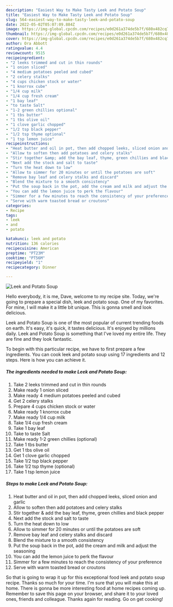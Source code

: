 ```yaml
---
description: "Easiest Way to Make Tasty Leek and Potato Soup"
title: "Easiest Way to Make Tasty Leek and Potato Soup"
slug: 564-easiest-way-to-make-tasty-leek-and-potato-soup
date: 2022-05-02T05:07:09.884Z
image: https://img-global.cpcdn.com/recipes/e0d261a374de5b7f/680x482cq70/leek-and-potato-soup-recipe-main-photo.jpg
thumbnail: https://img-global.cpcdn.com/recipes/e0d261a374de5b7f/680x482cq70/leek-and-potato-soup-recipe-main-photo.jpg
cover: https://img-global.cpcdn.com/recipes/e0d261a374de5b7f/680x482cq70/leek-and-potato-soup-recipe-main-photo.jpg
author: Ora Abbott
ratingvalue: 4.4
reviewcount: 9515
recipeingredient:
- "2 leeks trimmed and cut in thin rounds"
- "1 onion sliced"
- "4 medium potatoes peeled and cubed"
- "2 celery stalks"
- "4 cups chicken stock or water"
- "1 knorrox cube"
- "1/4 cup milk"
- "1/4 cup fresh cream"
- "1 bay leaf"
- "to taste Salt"
- "1-2 green chillies optional"
- "1 tbs butter"
- "1 tbs olive oil"
- "1 clove garlic chopped"
- "1/2 tsp black pepper"
- "1/2 tsp thyme optional"
- "1 tsp lemon juice"
recipeinstructions:
- "Heat butter and oil in pot, then add chopped leeks, sliced onion and garlic"
- "Allow to soften then add potatoes and celery stalks"
- "Stir together &amp; add the bay leaf, thyme, green chillies and black pepper"
- "Next add the stock and salt to taste"
- "Turn the heat down to low"
- "Allow to simmer for 20 minutes or until the potatoes are soft"
- "Remove bay leaf and celery stalks and discard"
- "Blend the mixture to a smooth consistency"
- "Put the soup back in the pot, add the cream and milk and adjust the seasoning"
- "You can add the lemon juice to perk the flavour"
- "Simmer for a few minutes to reach the consistency of your preference"
- "Serve with warm toasted bread or croutons"
categories:
- Recipe
tags:
- leek
- and
- potato

katakunci: leek and potato 
nutrition: 136 calories
recipecuisine: American
preptime: "PT23M"
cooktime: "PT56M"
recipeyield: "1"
recipecategory: Dinner

---
```



![Leek and Potato Soup](https://img-global.cpcdn.com/recipes/e0d261a374de5b7f/680x482cq70/leek-and-potato-soup-recipe-main-photo.jpg)

Hello everybody, it is me, Dave, welcome to my recipe site. Today, we're going to prepare a special dish, leek and potato soup. One of my favorites. For mine, I will make it a little bit unique. This is gonna smell and look delicious.



Leek and Potato Soup is one of the most popular of current trending foods on earth. It's easy, it's quick, it tastes delicious. It's enjoyed by millions daily. Leek and Potato Soup is something that I've loved my entire life. They are fine and they look fantastic.


To begin with this particular recipe, we have to first prepare a few ingredients. You can cook leek and potato soup using 17 ingredients and 12 steps. Here is how you can achieve it.

<!--inarticleads1-->

##### The ingredients needed to make Leek and Potato Soup:

1. Take 2 leeks trimmed and cut in thin rounds
1. Make ready 1 onion sliced
1. Make ready 4 medium potatoes peeled and cubed
1. Get 2 celery stalks
1. Prepare 4 cups chicken stock or water
1. Make ready 1 knorrox cube
1. Make ready 1/4 cup milk
1. Take 1/4 cup fresh cream
1. Take 1 bay leaf
1. Take to taste Salt
1. Make ready 1-2 green chillies (optional)
1. Take 1 tbs butter
1. Get 1 tbs olive oil
1. Get 1 clove garlic chopped
1. Take 1/2 tsp black pepper
1. Take 1/2 tsp thyme (optional)
1. Take 1 tsp lemon juice




<!--inarticleads2-->

##### Steps to make Leek and Potato Soup:

1. Heat butter and oil in pot, then add chopped leeks, sliced onion and garlic
1. Allow to soften then add potatoes and celery stalks
1. Stir together &amp; add the bay leaf, thyme, green chillies and black pepper
1. Next add the stock and salt to taste
1. Turn the heat down to low
1. Allow to simmer for 20 minutes or until the potatoes are soft
1. Remove bay leaf and celery stalks and discard
1. Blend the mixture to a smooth consistency
1. Put the soup back in the pot, add the cream and milk and adjust the seasoning
1. You can add the lemon juice to perk the flavour
1. Simmer for a few minutes to reach the consistency of your preference
1. Serve with warm toasted bread or croutons




So that is going to wrap it up for this exceptional food leek and potato soup recipe. Thanks so much for your time. I'm sure that you will make this at home. There is gonna be more interesting food at home recipes coming up. Remember to save this page on your browser, and share it to your loved ones, friends and colleague. Thanks again for reading. Go on get cooking!

